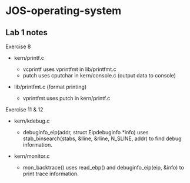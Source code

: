 # JOS-operating-system

## Lab 1 notes

Exercise 8

- kern/printf.c
  - vcprintf uses vprintfmt in lib/printfmt.c
  - putch uses cputchar in kern/console.c (output data to console)

- lib/printfmt.c (format printing)
  - vprintfmt uses putch in kern/printf.c

Exercise 11 & 12

- kern/kdebug.c
  - debuginfo_eip(addr, struct Eipdebuginfo *info) uses stab_binsearch(stabs, &lline, &rline, N_SLINE, addr) to find debug information.

- kern/monitor.c
  - mon_backtrace() uses read_ebp() and debuginfo_eip(eip, &info) to print trace information.
  
